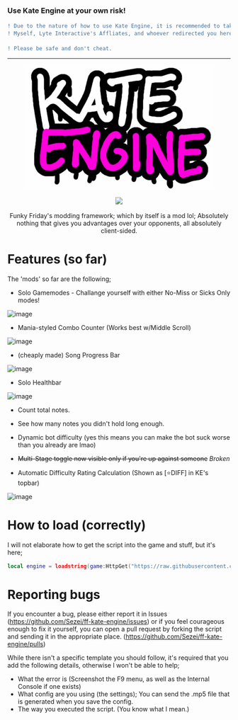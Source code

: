 ### Use Kate Engine at your own risk!
```diff
! Due to the nature of how to use Kate Engine, it is recommended to take safety precautions to avoid a permanent account deletion of your Roblox account.
! Myself, Lyte Interactive's Affliates, and whoever redirected you here has no control over what happens next if you get caught.

! Please be safe and don't cheat.
```

----

<p align="center">
  <img src="https://github.com/Sezei/ff-kate-engine/blob/main/kateengine_github.png?raw=true" />
</p>

<p align="center">
  <img src="https://img.shields.io/badge/latest%20version-0.7A-7300a8?style=for-the-badge" />
</p>

<p align="center">
Funky Friday's modding framework; which by itself is a mod lol; Absolutely nothing that gives you advantages over your opponents, all absolutely client-sided.
</p>

# Features (so far)
The 'mods' so far are the following;
- Solo Gamemodes - Challange yourself with either No-Miss or Sicks Only modes!

![image](https://user-images.githubusercontent.com/49373598/168472431-169c610e-dc78-4da9-8b87-2a508ac64156.png)
- Mania-styled Combo Counter (Works best w/Middle Scroll)

![image](https://user-images.githubusercontent.com/49373598/168380945-e086d9be-7d29-45dd-84f8-66db7b254d29.png)
- (cheaply made) Song Progress Bar

![image](https://user-images.githubusercontent.com/49373598/196227193-0fb07b42-8d33-470b-85d3-871a2dccedc8.png)
- Solo Healthbar

![image](https://user-images.githubusercontent.com/49373598/169907335-2f8e8313-231c-4419-8a52-ad20eceb9e5b.png)

- Count total notes.

- See how many notes you didn't hold long enough.

- Dynamic bot difficulty (yes this means you can make the bot suck worse than you already are lmao)

- ~~Multi-Stage toggle now visible only if you're up against someone~~ *Broken*

- Automatic Difficulty Rating Calculation (Shown as [⭐DIFF] in KE's topbar)

![image](https://user-images.githubusercontent.com/49373598/196227335-4e63f505-3174-42de-951c-36eddbf3ee44.png)


# How to load (correctly)
I will not elaborate how to get the script into the game and stuff, but it's here;
```lua
local engine = loadstring(game:HttpGet("https://raw.githubusercontent.com/Sezei/ff-kate-engine/main/loader.lua",true))()
```

# Reporting bugs
If you encounter a bug, please either report it in Issues (https://github.com/Sezei/ff-kate-engine/issues) or if you feel courageous enough to fix it yourself, you can open a pull request by forking the script and sending it in the appropriate place. (https://github.com/Sezei/ff-kate-engine/pulls)

While there isn't a specific template you should follow, it's required that you add the following details, otherwise I won't be able to help;
- What the error is (Screenshot the F9 menu, as well as the Internal Console if one exists)
- What config are you using (the settings); You can send the .mp5 file that is generated when you save the config.
- The way you executed the script. (You know what I mean.)
